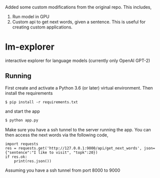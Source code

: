 Added some custom modifications from the original repo. This includes,
1. Run model in GPU
2. Custom api to get next words, given a sentence. This is useful for creating custom applications. 

# lm-explorer
interactive explorer for language models (currently only OpenAI GPT-2)

## Running
First create and activate a Python 3.6 (or later) virtual environment. Then install the requirements

```
$ pip install -r requirements.txt
```

and start the app

```bash
$ python app.py 
```
Make sure you have a ssh tunnel to the server running the app.
You can then access the next words via the following code,

```
import requests
res = requests.get('http://127.0.0.1:9000/api/get_next_words', json={"sentence":"I like to visit", "topk":20})
if res.ok:
    print(res.json())
```

Assuming you have a ssh tunnel from port 8000 to 9000
